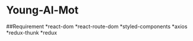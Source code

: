 # Young-Al-Mot



##Requirement
*react-dom
*react-route-dom
*styled-components
*axios
*redux-thunk
*redux
